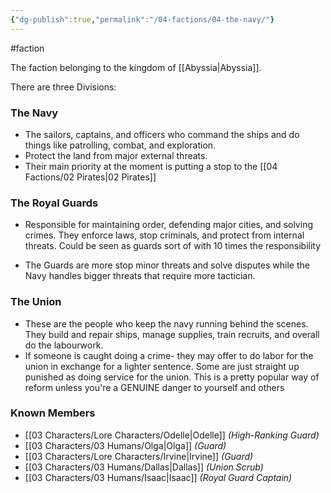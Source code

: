 ```yaml
---
{"dg-publish":true,"permalink":"/04-factions/04-the-navy/"}
---
```


#faction

The faction belonging to the kingdom of [[Abyssia\|Abyssia]]. 

There are three Divisions:

### **The Navy**

- The sailors, captains, and officers who command the ships and do things like patrolling, combat, and exploration.
- Protect the land from major external threats. 
- Their main priority at the moment is putting a stop to the [[04 Factions/02 Pirates\|02 Pirates]] 

### **The Royal Guards**

- Responsible for maintaining order, defending major cities, and solving crimes. They enforce laws, stop criminals, and protect from internal threats. Could be seen as guards sort of with 10 times the responsibility
  
- The Guards are more stop minor threats and solve disputes while the Navy handles bigger threats that require more tactician.
### **The Union**

- These are the people who keep the navy running behind the scenes. They build and repair ships, manage supplies, train recruits, and overall do the labourwork.
- If someone is caught doing a crime- they may offer to do labor for the union in exchange for a lighter sentence. Some are just straight up punished as doing service for the union. This is a pretty popular way of reform unless you're a GENUINE danger to yourself and others

### Known Members

- [[03 Characters/Lore Characters/Odelle\|Odelle]]    *(High-Ranking Guard)*
- [[03 Characters/03 Humans/Olga\|Olga]]    *(Guard)*
- [[03 Characters/Lore Characters/Irvine\|Irvine]]    *(Guard)*
- [[03 Characters/03 Humans/Dallas\|Dallas]]   *(Union Scrub)*
- [[03 Characters/03 Humans/Isaac\|Isaac]]    *(Royal Guard Captain)*
